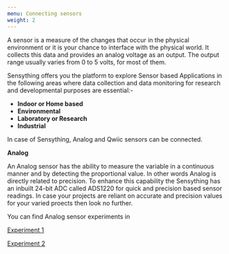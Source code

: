 ```yaml
---
menu: Connecting sensors
weight: 2
---
```


A sensor is a measure of the changes that occur in the physical environment or it is your chance to interface with the physical world. It collects this data and provides an analog voltage as an output. The output range usually varies from 0 to 5 volts, for most of them.

Sensything offers you the platform to explore Sensor based Applications in the following areas where data collection and data monitoring for research and developmental purposes are essential:-

- **Indoor or Home based**
- **Environmental**
- **Laboratory or Research**
- **Industrial**

In case of Sensything, Analog and Qwiic sensors can be connected.

**Analog**

An Analog sensor has the ability to measure the variable in a continuous manner and by detecting the proportional value. In other words Analog is directly related to precision. To enhance this capability the Sensything has an inbuilt 24-bit ADC called ADS1220 for quick and precision based sensor readings. In case your projects are reliant on accurate and precision values for your varied proects then look no further.

You can find Analog sensor experiments in

[Experiment 1](https://sensything.protocentral.com/1-alcohol-sensor.html)

[Experiment 2](https://sensything.protocentral.com/2-etape.html)



